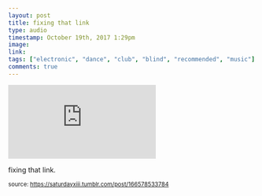 ```yaml
---
layout: post
title: fixing that link
type: audio
timestamp: October 19th, 2017 1:29pm
image: 
link: 
tags: ["electronic", "dance", "club", "blind", "recommended", "music"]
comments: true
---
```

<embed type="audio/mpeg" src="https://bandcamp.com/stream_redirect?enc=mp3-128&amp;track_id=3371878639&amp;ts=1618890940&amp;t=e438c80894c99d7f5ea9b8ff27f66d1b29bdf5fb">
       
fixing that link.
 
  
<small>source: https://saturdayxiii.tumblr.com/post/166578533784</small>